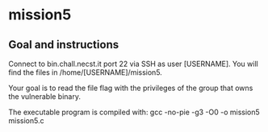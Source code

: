 # mission5
## Goal and instructions
Connect to bin.chall.necst.it port 22 via SSH as user [USERNAME]. You will find the files in /home/[USERNAME]/mission5.

Your goal is to read the file flag with the privileges of the group that owns the vulnerable binary.

The executable program is compiled with: gcc -no-pie -g3 -O0 -o mission5 mission5.c